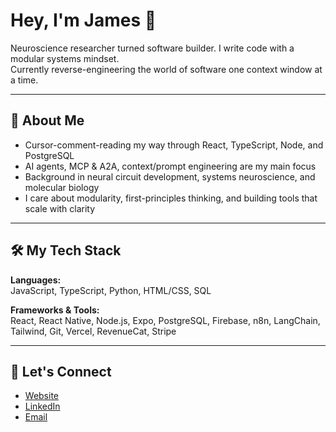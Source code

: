 # Hey, I'm James 👋

Neuroscience researcher turned software builder. I write code with a modular systems mindset.  
Currently reverse-engineering the world of software one context window at a time.

---

## 🧠 About Me

- Cursor-comment-reading my way through React, TypeScript, Node, and PostgreSQL
- AI agents, MCP & A2A, context/prompt engineering are my main focus
- Background in neural circuit development, systems neuroscience, and molecular biology
- I care about modularity, first-principles thinking, and building tools that scale with clarity

---

## 🛠 My Tech Stack

**Languages:**  
JavaScript, TypeScript, Python, HTML/CSS, SQL

**Frameworks & Tools:**  
React, React Native, Node.js, Expo, PostgreSQL, Firebase, n8n, LangChain, Tailwind, Git, Vercel, RevenueCat, Stripe

---

## 🤝 Let's Connect

- [Website](https://statespacedesign.com/)
- [LinkedIn](https://www.linkedin.com/in/james-goldbach-b8b08a288/)
- [Email](jameshgoldbach@gmail.com)
